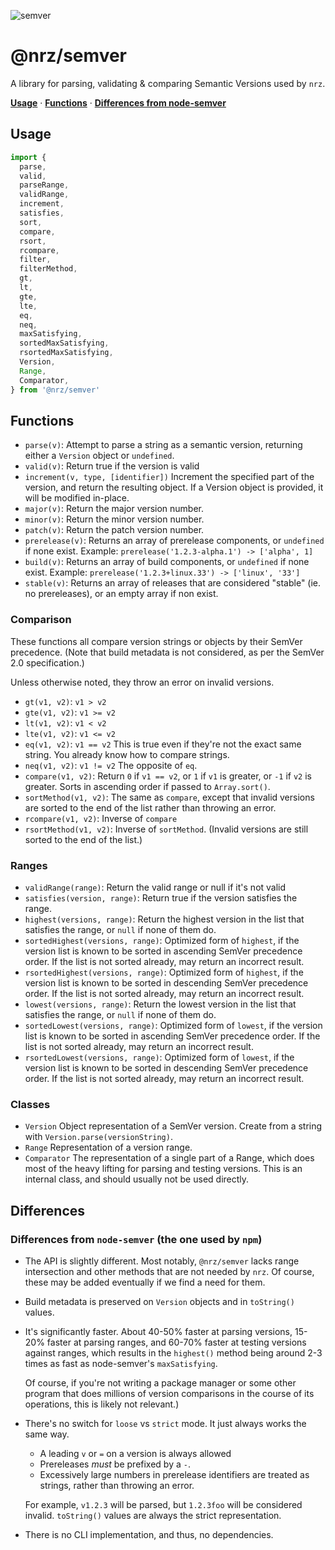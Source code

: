 ![semver](https://github.com/user-attachments/assets/8ace86b8-cf67-43f0-991d-b9c1a069ffa0)

# @nrz/semver

A library for parsing, validating & comparing Semantic Versions used by `nrz`.

**[Usage](#usage)**
·
**[Functions](#functions)**
·
**[Differences from node-semver](#differences)**

## Usage

```js
import {
  parse,
  valid,
  parseRange,
  validRange,
  increment,
  satisfies,
  sort,
  compare,
  rsort,
  rcompare,
  filter,
  filterMethod,
  gt,
  lt,
  gte,
  lte,
  eq,
  neq,
  maxSatisfying,
  sortedMaxSatisfying,
  rsortedMaxSatisfying,
  Version,
  Range,
  Comparator,
} from '@nrz/semver'
```

## Functions

- `parse(v)`: Attempt to parse a string as a semantic version,
  returning either a `Version` object or `undefined`.
- `valid(v)`: Return true if the version is valid
- `increment(v, type, [identifier])` Increment the specified part
  of the version, and return the resulting object. If a Version
  object is provided, it will be modified in-place.
- `major(v)`: Return the major version number.
- `minor(v)`: Return the minor version number.
- `patch(v)`: Return the patch version number.
- `prerelease(v)`: Returns an array of prerelease components, or
  `undefined` if none exist. Example: `prerelease('1.2.3-alpha.1') ->
['alpha', 1]`
- `build(v)`: Returns an array of build components, or
  `undefined` if none exist. Example: `prerelease('1.2.3+linux.33') ->
['linux', '33']`
- `stable(v)`: Returns an array of releases that are considered
  "stable" (ie. no prereleases), or an empty array if non exist.

### Comparison

These functions all compare version strings or objects
by their SemVer precedence. (Note that build metadata is not
considered, as per the SemVer 2.0 specification.)

Unless otherwise noted, they throw an error on invalid versions.

- `gt(v1, v2)`: `v1 > v2`
- `gte(v1, v2)`: `v1 >= v2`
- `lt(v1, v2)`: `v1 < v2`
- `lte(v1, v2)`: `v1 <= v2`
- `eq(v1, v2)`: `v1 == v2` This is true even if they're not the
  exact same string. You already know how to compare strings.
- `neq(v1, v2)`: `v1 != v2` The opposite of `eq`.
- `compare(v1, v2)`: Return `0` if `v1 == v2`, or `1` if `v1` is greater, or `-1` if
  `v2` is greater. Sorts in ascending order if passed to `Array.sort()`.
- `sortMethod(v1, v2)`: The same as `compare`, except that
  invalid versions are sorted to the end of the list rather than
  throwing an error.
- `rcompare(v1, v2)`: Inverse of `compare`
- `rsortMethod(v1, v2)`: Inverse of `sortMethod`. (Invalid
  versions are still sorted to the end of the list.)

### Ranges

- `validRange(range)`: Return the valid range or null if it's not valid
- `satisfies(version, range)`: Return true if the version satisfies the
  range.
- `highest(versions, range)`: Return the highest version in the list
  that satisfies the range, or `null` if none of them do.
- `sortedHighest(versions, range)`: Optimized form of `highest`,
  if the version list is known to be sorted in ascending SemVer
  precedence order. If the list is not sorted already, may return
  an incorrect result.
- `rsortedHighest(versions, range)`: Optimized form of `highest`,
  if the version list is known to be sorted in descending SemVer
  precedence order. If the list is not sorted already, may return
  an incorrect result.
- `lowest(versions, range)`: Return the lowest version in the list
  that satisfies the range, or `null` if none of them do.
- `sortedLowest(versions, range)`: Optimized form of `lowest`,
  if the version list is known to be sorted in ascending SemVer
  precedence order. If the list is not sorted already, may return
  an incorrect result.
- `rsortedLowest(versions, range)`: Optimized form of `lowest`,
  if the version list is known to be sorted in descending SemVer
  precedence order. If the list is not sorted already, may return
  an incorrect result.

### Classes

- `Version` Object representation of a SemVer version. Create
  from a string with `Version.parse(versionString)`.
- `Range` Representation of a version range.
- `Comparator` The representation of a single part of a Range,
  which does most of the heavy lifting for parsing and testing
  versions. This is an internal class, and should usually not be
  used directly.

## Differences

### Differences from `node-semver` (the one used by `npm`)

- The API is slightly different. Most notably, `@nrz/semver`
  lacks range intersection and other methods that are not needed
  by `nrz`. Of course, these may be added eventually if we find a
  need for them.

- Build metadata is preserved on `Version` objects and in
  `toString()` values.

- It's significantly faster. About 40-50% faster at parsing
  versions, 15-20% faster at parsing ranges, and 60-70% faster at
  testing versions against ranges, which results in the
  `highest()` method being around 2-3 times as fast as
  node-semver's `maxSatisfying`.

  Of course, if you're not writing a package manager or some
  other program that does millions of version comparisons in
  the course of its operations, this is likely not relevant.)

- There's no switch for `loose` vs `strict` mode. It just always
  works the same way.

  - A leading `v` or `=` on a version is always allowed
  - Prereleases _must_ be prefixed by a `-`.
  - Excessively large numbers in prerelease identifiers are
    treated as strings, rather than throwing an error.

  For example, `v1.2.3` will be parsed, but `1.2.3foo` will be
  considered invalid. `toString()` values are always the strict
  representation.

- There is no CLI implementation, and thus, no dependencies.
